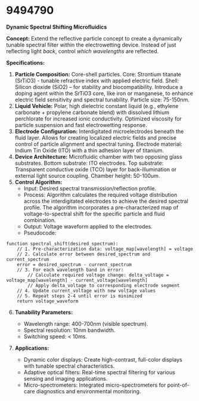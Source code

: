 # 9494790

**Dynamic Spectral Shifting Microfluidics**

**Concept:** Extend the reflective particle concept to create a dynamically tunable spectral filter within the electrowetting device. Instead of just reflecting light *back*, control *which wavelengths* are reflected.

**Specifications:**

1.  **Particle Composition:** Core-shell particles. Core: Strontium titanate (SrTiO3) - tunable refractive index with applied electric field. Shell: Silicon dioxide (SiO2) – for stability and biocompatibility. Introduce a doping agent within the SrTiO3 core, like iron or manganese, to enhance electric field sensitivity and spectral tunability. Particle size: 75-150nm.
2.  **Liquid Vehicle:**  Polar, high dielectric constant liquid (e.g., ethylene carbonate + propylene carbonate blend) with dissolved lithium perchlorate for increased ionic conductivity. Optimized viscosity for particle suspension and fast electrowetting response. 
3.  **Electrode Configuration:**  Interdigitated microelectrodes beneath the fluid layer.  Allows for creating localized electric fields and precise control of particle alignment and spectral tuning. Electrode material: Indium Tin Oxide (ITO) with a thin adhesion layer of titanium.
4.  **Device Architecture:**  Microfluidic chamber with two opposing glass substrates.  Bottom substrate: ITO electrodes. Top substrate: Transparent conductive oxide (TCO) layer for back-illumination or external light source coupling. Chamber height: 50-100um.
5.  **Control Algorithm:** 
    *   Input: Desired spectral transmission/reflection profile.
    *   Process: Algorithm calculates the required voltage distribution across the interdigitated electrodes to achieve the desired spectral profile. The algorithm incorporates a pre-characterized map of voltage-to-spectral shift for the specific particle and fluid combination.
    *   Output: Voltage waveform applied to the electrodes.
    *   Pseudocode:

```
function spectral_shift(desired_spectrum):
    // 1. Pre-characterization data: voltage_map[wavelength] = voltage
    // 2. Calculate error between desired_spectrum and current_spectrum
    error = desired_spectrum - current_spectrum
    // 3. For each wavelength band in error:
        // Calculate required voltage change: delta_voltage = voltage_map[wavelength] - current_voltage[wavelength]
        // Apply delta_voltage to corresponding electrode segment
    // 4. Update current_voltage with new voltage values
    // 5. Repeat steps 2-4 until error is minimized
    return voltage_waveform
```

6.  **Tunability Parameters:** 
    *   Wavelength range: 400-700nm (visible spectrum).
    *   Spectral resolution: 10nm bandwidth.
    *   Switching speed: < 10ms.

7.  **Applications:** 
    *   Dynamic color displays: Create high-contrast, full-color displays with tunable spectral characteristics.
    *   Adaptive optical filters:  Real-time spectral filtering for various sensing and imaging applications.
    *   Micro-spectrometers: Integrated micro-spectrometers for point-of-care diagnostics and environmental monitoring.